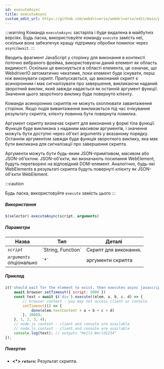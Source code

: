 ```yaml
---
id: executeAsync
title: executeAsync
custom_edit_url: https://github.com/webdriverio/webdriverio/edit/main/packages/webdriverio/src/commands/element/executeAsync.ts
---
```


:::warning
Команда `executeAsync` застаріла і буде видалена в майбутніх версіях.
Будь ласка, використовуйте команду `execute` замість неї, оскільки вона забезпечує кращу підтримку
обробки помилок через `async`/`await`.
:::

Вводить фрагмент JavaScript у сторінку для виконання в контексті поточно вибраного
фрейма, використовуючи даний елемент як область видимості. Оскільки це виконується в області елемента, це означає, що WebdriverIO 
автоматично чекатиме, поки елемент буде існувати, перш ніж виконувати скрипт.
Припускається, що виконаний скрипт є асинхронним і має сигналізувати про завершення, викликаючи
наданий зворотний виклик, який завжди надається як останній аргумент функції. Значення
цього зворотного виклику буде повернуто клієнту.

Команди асинхронних скриптів не можуть охоплювати завантаження сторінок. Якщо подія вивантаження викликається під час очікування
результату скрипта, клієнту повинна бути повернута помилка.

Аргумент скрипту визначає скрипт для виконання у формі тіла функції. Функція буде
викликана з наданим масивом аргументів, і значення можуть бути доступні через об'єкт arguments
у вказаному порядку. Останнім аргументом завжди буде функція зворотного виклику, яка має бути викликана
для сигналізації про завершення скрипта.

Аргументи можуть бути будь-яким JSON-примітивом, масивом або JSON-об'єктом. JSON-об'єкти, які визначають посилання WebElement,
будуть перетворені на відповідний DOM-елемент. Аналогічно, будь-які WebElements в результаті скрипта
будуть повернуті клієнту як JSON-об'єкти WebElement.

:::caution

Будь ласка, використовуйте `execute` замість цього
:::

##### Використання

```js
$(selector).executeAsync(script, arguments)
```

##### Параметри

<table>
  <thead>
    <tr>
      <th>Назва</th><th>Тип</th><th>Деталі</th>
    </tr>
  </thead>
  <tbody>
    <tr>
      <td><code><var>script</var></code></td>
      <td>`String, Function`</td>
      <td>Скрипт для виконання.</td>
    </tr>
    <tr>
      <td><code><var>arguments</var></code><br /><span className="label labelWarning">опціонально</span></td>
      <td>`*`</td>
      <td>аргументи скрипта</td>
    </tr>
  </tbody>
</table>

##### Приклад

```js title="executeAsync.js"
it('should wait for the element to exist, then executes async javascript on the page with the element as first argument', async () => {
    await browser.setTimeout({ script: 5000 })
    const text = await $('div').execute((elem, a, b, c, d) => {
        // browser context - you may not access client or console
        setTimeout(() => {
            done(elem.textContent + a + b + c + d)
        }, 3000);
    }, 1, 2, 3, 4);
    // node.js context - client and console are available
    // node.js context - client and console are available
    console.log(text); // outputs "Hello World1234"
});
```

##### Повертає

- **&lt;*&gt;**
            **<code><var>return</var></code>:**              Результат скрипта.